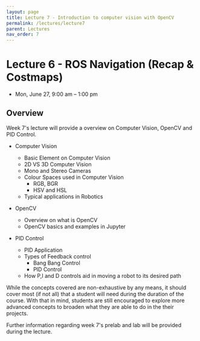 ```yaml
---
layout: page
title: Lecture 7 - Introduction to computer vision with OpenCV
permalink: /lectures/lecture7
parent: Lectures
nav_order: 7
---
```


# **Lecture 6 - ROS Navigation (Recap & Costmaps)**

- Mon, June 27, 9:00 am – 1:00 pm

## **Overview**

Week 7's lecture will provide a overview on Computer Vision, OpenCV and PID Control.

- Computer Vision
  - Basic Element on Computer Vision
  - 2D VS 3D Computer Vision
  - Mono and Stereo Cameras
  - Colour Spaces used in Computer Vision
    - RGB, BGR
    - HSV and HSL
  - Typical applications in Robotics

- OpenCV
  - Overview on what is OpenCV
  - OpenCV basics and examples in Jupyter

- PID Control
  - PID Application
  - Types of Feedback control
    - Bang Bang Control
    - PID Control
  - How P,I and D controls aid in moving a robot to its desired path



While the concepts covered are non-exhaustive by any means, it should cover most (if not all) that a student will need during the duration of the course. With that in mind, students are still encouraged to explore more advanced concepts to broaden what they are able to do in the their projects.

Further information regarding week 7's prelab and lab will be provided during the lecture.

<!-- ## **Lecture resources**
* Slides: [pdf]({{ site.baseurl }}) -->
